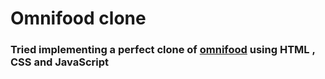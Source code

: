 # Omnifood clone
### Tried implementing a perfect clone of [omnifood](www.omnifood.dev) using HTML , CSS and JavaScript